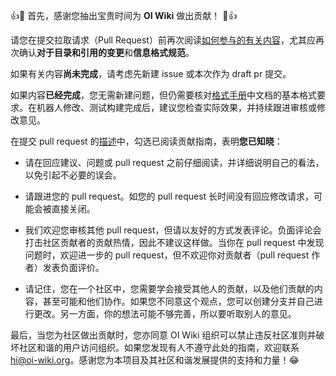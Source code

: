 :+1::tada: 首先，感谢您抽出宝贵时间为 **OI Wiki** 做出贡献！ :tada::+1:

请您在提交拉取请求（Pull Request）前再次阅读[如何参与的有关内容](https://oi-wiki.org/intro/htc/)，尤其应再次确认**对于目录和引用的变更**和**信息格式规范**。

如果有关内容**尚未完成**，请考虑先新建 issue 或本次作为 draft pr 提交。

如果内容**已经完成**，您无需新建问题，但仍需要核对[格式手册](https://oi-wiki.org/intro/format/)中文档的基本格式要求。在机器人修改、测试构建完成后，建议您检查实际效果，并持续跟进审核或修改意见。

在提交 pull request 的[描述](.github/pull_request_template.md)中，勾选已阅读贡献指南，表明**您已知晓**：

+ 请在回应建议、问题或 pull request 之前仔细阅读，并详细说明自己的看法，以免引起不必要的误会。

+ 请跟进您的 pull request。如您的 pull request 长时间没有回应修改请求，可能会被直接关闭。

+ 我们欢迎您审核其他 pull request，但请以友好的方式发表评论。负面评论会打击社区贡献者的贡献热情，因此不建议这样做。当你在 pull request 中发现问题时，欢迎进一步的 pull request，但不欢迎你对贡献者（pull request 作者）发表负面评价。

+ 请记住，您在一个社区中，您需要学会接受其他人的贡献，以及他们贡献的内容，甚至可能和他们协作。如果您不同意这个观点，您可以创建分支并自己进行更改。另一方面，你的想法可能不够完善，所以要听取别人的意见。

最后，当您为社区做出贡献时，您亦同意 OI Wiki 组织可以禁止违反社区准则并破坏社区和谐的用户访问组织。如果您发现有人不遵守此处的指南，欢迎联系 [hi@oi-wiki.org](mailto:hi@oi-wiki.org)。感谢您为本项目及其社区和谐发展提供的支持和力量！:joy:
